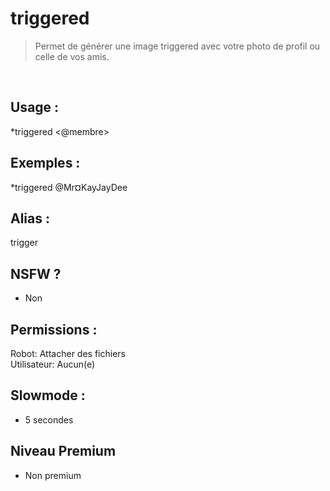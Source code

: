 # triggered

> Permet de générer une image triggered avec votre photo de profil ou celle de vos amis.

<br>

## Usage :

*triggered <@membre>

## Exemples :

*triggered @Mr¤KayJayDee

## Alias :

trigger

## NSFW ?

- Non

## Permissions :

Robot: Attacher des fichiers
<br>
Utilisateur: Aucun(e)

## Slowmode :

- 5 secondes

## Niveau Premium

- Non premium